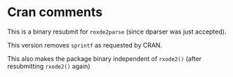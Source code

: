 # Cran comments

This is a binary resubmit for `roxde2parse` (since dparser was just accepted).

This version removes `sprintf` as requested by CRAN.

This also makes the package binary independent of `rxode2()` (after
resubmitting `rxode2()` again)
